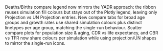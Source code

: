 Deaths/Births compare legend now mirrors the YADR approach: the ribbon reuses simulation fill colours but stays out of the Plotly legend, leaving only Projection vs UN Projection entries.
New compare tabs for broad age groups and growth rates use shared simulation colours plus distinct linetypes per age group, matching the single-run behaviour.
Scatter compare plots for population size & aging, CDR vs life expectancy, and CBR vs TFR now share colours per simulation while using projection/UN shapes to mirror the single-run icons.

